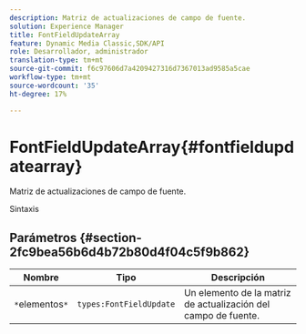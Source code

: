 ```yaml
---
description: Matriz de actualizaciones de campo de fuente.
solution: Experience Manager
title: FontFieldUpdateArray
feature: Dynamic Media Classic,SDK/API
role: Desarrollador, administrador
translation-type: tm+mt
source-git-commit: f6c97606d7a4209427316d7367013ad9585a5cae
workflow-type: tm+mt
source-wordcount: '35'
ht-degree: 17%

---
```



# FontFieldUpdateArray{#fontfieldupdatearray}

Matriz de actualizaciones de campo de fuente.

Sintaxis

## Parámetros {#section-2fc9bea56b6d4b72b80d4f04c5f9b862}

| Nombre | Tipo | Descripción |
|---|---|---|
| `*`elementos`*` | `types:FontFieldUpdate` | Un elemento de la matriz de actualización del campo de fuente. |


